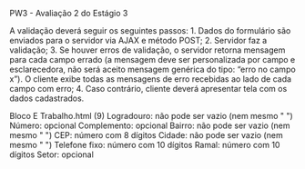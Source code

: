PW3 - Avaliação 2 do Estágio 3

A validação deverá seguir os seguintes passos:
    1. Dados do formulário são enviados para o servidor via AJAX e método POST;
2. Servidor faz a validação;
3. Se houver erros de validação, o servidor retorna mensagem para cada campo errado (a mensagem deve ser personalizada por campo e esclarecedora, não será aceito mensagem genérica do tipo: “erro no campo x”). O cliente exibe todas as mensagens de erro recebidas ao lado de cada campo com erro;
4. Caso contrário, cliente deverá apresentar tela com os dados cadastrados. 

Bloco E
    Trabalho.html (9)
        Logradouro: não pode ser vazio (nem mesmo " ") 
        Número: opcional 
        Complemento: opcional 
        Bairro: não pode ser vazio (nem mesmo " ") 
        CEP: número com 8 dígitos 
        Cidade: não pode ser vazio (nem mesmo " ") 
        Telefone fixo: número com 10 dígitos 
        Ramal: número com 10 dígitos 
        Setor: opcional
